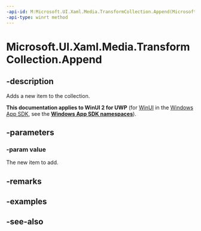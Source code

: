 ```yaml
---
-api-id: M:Microsoft.UI.Xaml.Media.TransformCollection.Append(Microsoft.UI.Xaml.Media.Transform)
-api-type: winrt method
---
```


<!-- Method syntax
public void Append(Windows.UI.Xaml.Media.Transform value)
-->

# Microsoft.UI.Xaml.Media.TransformCollection.Append

## -description
Adds a new item to the collection.

**This documentation applies to WinUI 2 for UWP** (for [WinUI](/windows/apps/winui/winui3/) in the [Windows App SDK](/windows/apps/windows-app-sdk/), see the **[Windows App SDK namespaces](/windows/windows-app-sdk/api/winrt/)**).

## -parameters
### -param value
The new item to add.

## -remarks

## -examples

## -see-also
